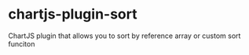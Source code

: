 # chartjs-plugin-sort
ChartJS plugin that allows you to sort by reference array or custom sort funciton 

